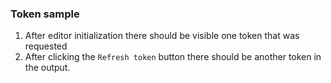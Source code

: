 ### Token sample

1. After editor initialization there should be visible one token that was requested
1. After clicking the `Refresh token` button there should be another token in the output.
